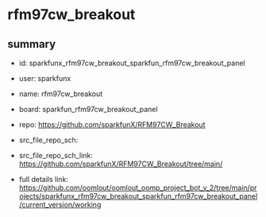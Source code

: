 # rfm97cw_breakout
 
## summary 
* id: sparkfunx_rfm97cw_breakout_sparkfun_rfm97cw_breakout_panel
* user: sparkfunx
* name: rfm97cw_breakout
* board: sparkfun_rfm97cw_breakout_panel
* repo: https://github.com/sparkfunX/RFM97CW_Breakout



* src_file_repo_sch: 
* src_file_repo_sch_link: https://github.com/sparkfunX/RFM97CW_Breakout/tree/main/
* full details link: https://github.com/oomlout/oomlout_oomp_project_bot_v_2/tree/main/projects/sparkfunx_rfm97cw_breakout_sparkfun_rfm97cw_breakout_panel/current_version/working  







